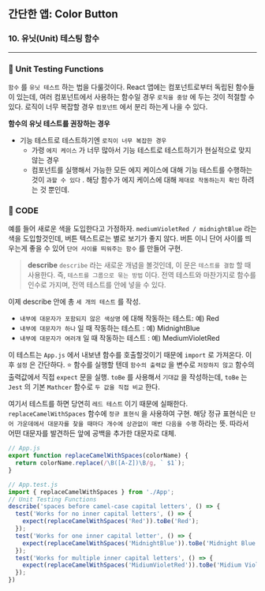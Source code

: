 ## 간단한 앱: Color Button

### 10. 유닛(Unit) 테스팅 함수 
---------------------------------------------

### 📌 Unit Testing Functions

`함수` 를 `유닛 테스트` 하는 법을 다룰것이다.
React 앱에는 컴포넌트로부터 독립된 함수들이 있는데, 여러 컴포넌트에서 사용하는 함수일 경우 `로직을 중앙` 에 두는 것이 적절할 수 있다. 로직이 너무 복잡할 경우 `컴포넌트` 에서 분리 하는게 나을 수 있다.

**함수의 유닛 테스트를 권장하는 경우**
- 기능 테스트로 테스트하기엔 `로직이 너무 복잡한 경우`
  - 가령 `에지 케이스` 가 너무 많아서 기능 테스트로 테스트하기가 현실적으로 맞지 않는 경우
  - 컴포넌트를 실행해서 가능한 모든 에지 케이스에 대해 기능 테스트를 수행하는것이 `과할 수 있다` . 해당 함수가 에지 케이스에 대해 `제대로 작동하는지 확인` 하려는 것 뿐인데.

### 📌 CODE

예를 들어 새로운 색을 도입한다고 가정하자. `mediumVioletRed / midnightBlue` 라는 색을 도입할것인데, 버튼 텍스트로는 별로 보기가 좋지 않다. 버튼 이니 단어 사이를 띄우는게 좋을 수 있어 `단어 사이를 띄워주는 함수` 를 만들어 구현.

> **describe**
`describe` 라는 새로운 개념을 볼것인데, 이 문은 `테스트를 결합` 할 때 사용한다. 즉, `테스트를 그룹으로 묶는 방법` 이다. 
전역 테스트와 마찬가지로 함수를 인수로 가지며, 전역 테스트를 안에 넣을 수 있다.

이제 describe 안에 총 `세 개의 테스트` 를 작성.
- `내부에 대문자가 포함되지 않은 색상명` 에 대해 작동하는 테스트: 예) Red
- `내부에 대문자가 하나` 일 때 작동하는 테스트 : 예) MidnightBlue
- `내부에 대문자가 여러개` 일 때 작동하는 테스트 : 예) MediumVioletRed

이 테스트는 `App.js` 에서 내보낸 함수를 호출할것이기 때문에 `import` 로 가져온다.
이후 `설정` 은 간단하다. 
⭐️ 함수를 실행할 텐데 `함수의 출력값` 을 변수로 `저장하지 않고` 함수의 출력값에서 직접 `expect` 문을 실행. `toBe` 를 사용해서 `기대값` 을 작성하는데, `toBe` 는 `Jest` 의 기본 `Mathcer` 함수로 `두 값을 직접 비교` 한다.

여기서 테스트를 하면 당연히 `레드 테스트` 이기 때문에 실패한다.
`replaceCamelWithSpaces` 함수에 `정규 표현식` 을 사용하여 구현.
해당 정규 표현식은 `단어 가운데에서 대문자를 찾을 때마다 개수에 상관없이 매번 다음을 수행` 하라는 뜻.
따라서 어떤 대문자를 발견하든 앞에 공백을 추가한 대문자로 대체.

```jsx
// App.js
export function replaceCamelWithSpaces(colorName) {
  return colorName.replace(/\B([A-Z])\B/g, ` $1`);
}

// App.test.js
import { replaceCamelWithSpaces } from './App';
// Unit Testing Functions
describe('spaces before camel-case capital letters', () => {
  test('Works for no inner capital letters', () => {
    expect(replaceCamelWithSpaces('Red')).toBe('Red');
  });
  test('Works for one inner capital letter', () => {
    expect(replaceCamelWithSpaces('MidnightBlue')).toBe('Midnight Blue')
  });
  test('Works for multiple inner capital letters', () => {
    expect(replaceCamelWithSpaces('MidiumVioletRed')).toBe('Midium Violet Red')
  });
})
```